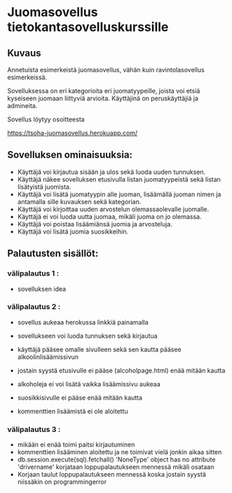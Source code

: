 # Juomasovellus tietokantasovelluskurssille

## Kuvaus
Annetuista esimerkeistä juomasovellus, vähän kuin ravintolasovellus esimerkeissä.

Sovelluksessa on eri kategorioita eri juomatyypeille, joista voi etsiä kyseiseen juomaan liittyviä arvioita. Käyttäjinä on peruskäyttäjiä ja admineita.

Sovellus löytyy osoitteesta

https://tsoha-juomasovellus.herokuapp.com/

## Sovelluksen ominaisuuksia:
- Käyttäjä voi kirjautua sisään ja ulos sekä luoda uuden tunnuksen.
- Käyttäjä näkee sovelluksen etusivulla listan juomatyypeistä sekä listan lisätyistä juomista.
- Käyttäjä voi lisätä juomatyypin alle juoman, lisäämällä juoman nimen ja antamalla sille kuvauksen sekä kategorian. 
- Käyttäjä voi kirjoittaa uuden arvostelun olemassaolevalle juomalle.
- Käyttäjä ei voi luoda uutta juomaa, mikäli juoma on jo olemassa.
- Käyttäjä voi poistaa lisäämiänsä juomia ja arvosteluja.
- Käyttäjä voi lisätä juomia suosikkeihin.

## Palautusten sisällöt:
### välipalautus 1 :
- sovelluksen idea
### välipalautus 2 :
- sovellus aukeaa herokussa linkkiä painamalla
- sovellukseen voi luoda tunnuksen sekä kirjautua
- käyttäjä pääsee omalle sivulleen sekä sen kautta pääsee alkoolinlisäämissivun

- jostain syystä etusivulle ei pääse (alcoholpage.html) enää mitään kautta
- alkoholeja ei voi lisätä vaikka lisäämissivu aukeaa
- suosikkisivulle ei pääse enää mitään kautta
- kommenttien lisäämistä ei ole aloitettu
### välipalautus 3 :
- mikään ei enää toimi paitsi kirjautuminen
- kommenttien lisääminen aloitettu ja ne toimivat vielä jonkin aikaa sitten
- db.session.execute(sql).fetchall() 'NoneType' object has no attribute 'drivername' korjataan loppupalautukseen mennessä mikäli osataan
- Korjaan taulut loppupalautukseen mennessä koska jostain syystä niissäkin on programmingerror
